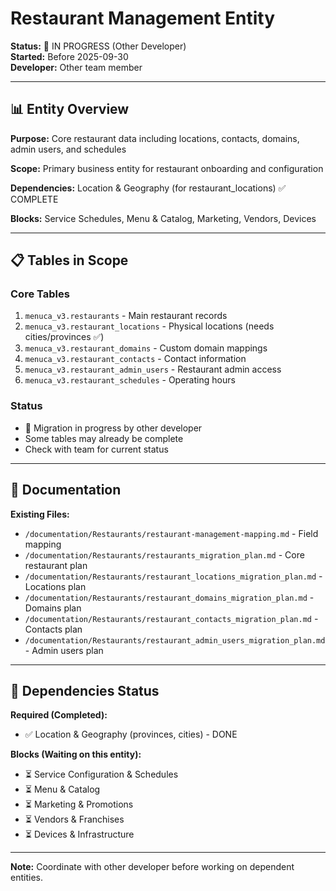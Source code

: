 # Restaurant Management Entity

**Status:** 🔄 IN PROGRESS (Other Developer)  
**Started:** Before 2025-09-30  
**Developer:** Other team member

---

## 📊 Entity Overview

**Purpose:** Core restaurant data including locations, contacts, domains, admin users, and schedules

**Scope:** Primary business entity for restaurant onboarding and configuration

**Dependencies:** Location & Geography (for restaurant_locations) ✅ COMPLETE

**Blocks:** Service Schedules, Menu & Catalog, Marketing, Vendors, Devices

---

## 📋 Tables in Scope

### Core Tables
1. `menuca_v3.restaurants` - Main restaurant records
2. `menuca_v3.restaurant_locations` - Physical locations (needs cities/provinces ✅)
3. `menuca_v3.restaurant_domains` - Custom domain mappings
4. `menuca_v3.restaurant_contacts` - Contact information
5. `menuca_v3.restaurant_admin_users` - Restaurant admin access
6. `menuca_v3.restaurant_schedules` - Operating hours

### Status
- 🔄 Migration in progress by other developer
- Some tables may already be complete
- Check with team for current status

---

## 📁 Documentation

**Existing Files:**
- `/documentation/Restaurants/restaurant-management-mapping.md` - Field mapping
- `/documentation/Restaurants/restaurants_migration_plan.md` - Core restaurant plan
- `/documentation/Restaurants/restaurant_locations_migration_plan.md` - Locations plan
- `/documentation/Restaurants/restaurant_domains_migration_plan.md` - Domains plan
- `/documentation/Restaurants/restaurant_contacts_migration_plan.md` - Contacts plan
- `/documentation/Restaurants/restaurant_admin_users_migration_plan.md` - Admin users plan

---

## 🔗 Dependencies Status

**Required (Completed):**
- ✅ Location & Geography (provinces, cities) - DONE

**Blocks (Waiting on this entity):**
- ⏳ Service Configuration & Schedules
- ⏳ Menu & Catalog
- ⏳ Marketing & Promotions
- ⏳ Vendors & Franchises
- ⏳ Devices & Infrastructure

---

**Note:** Coordinate with other developer before working on dependent entities.
